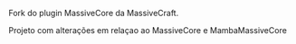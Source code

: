 Fork do plugin MassiveCore da MassiveCraft.

Projeto com alterações em relaçao ao MassiveCore e MambaMassiveCore
